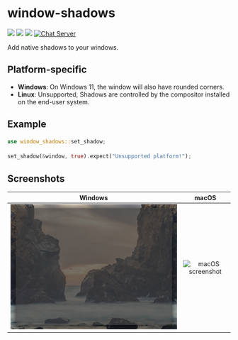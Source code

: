 # window-shadows

[![](https://img.shields.io/crates/v/window-shadows)](https://crates.io/crates/window-shadows) [![](https://img.shields.io/docsrs/window-shadows)](https://docs.rs/window-shadows/) ![](https://img.shields.io/crates/l/window-shadows)
[![Chat Server](https://img.shields.io/badge/chat-on%20discord-7289da.svg)](https://discord.gg/SpmNs4S)

Add native shadows to your windows.

## Platform-specific

- **Windows**: On Windows 11, the window will also have rounded corners.
- **Linux**: Unsupported, Shadows are controlled by the compositor installed on the end-user system.

## Example

```rs
use window_shadows::set_shadow;

set_shadow(&window, true).expect("Unsupported platform!");
```

## Screenshots

<p align="center">

| Windows | macOS |
| :---:   | :---: |
| ![Windows screenshot](./screenshots/windows.png) | ![macOS screenshot](./screenshots/macOS.png) |

</p>
